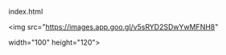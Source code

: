 
index.html

<!doctype html>

<html>

<body>

<img src="https://images.app.goo.gl/v5sRYD2SDwYwMFNH8"

width="100" height="120">

</body>

</html>
